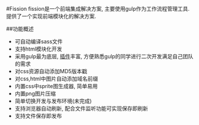 #Fission
fission是一个前端集成解决方案, 主要使用gulp作为工作流程管理工具.
提供了一个实现前端模块化的解决方案.

##功能概述

 - 可自动编译sass文件
 - 支持html模块化开发
 - 采用gulp最为底层, [插件](http://gulpjs.com/)丰富, 方便熟悉gulp的同学进行二次开发满足自己团队的需求
 - 对css资源自动添加MD5版本戳
 - 对css,html中图片自动添加域名前缀
 - 内置css中sprite图生成器, 简单易用
 - 内置png图片压缩
 - 简单切换开发与发布环境(未完成)
 - 支持浏览器自动刷新, 配合文件监听功能可实现保存即刷新
 - 支持文件保存即发布




